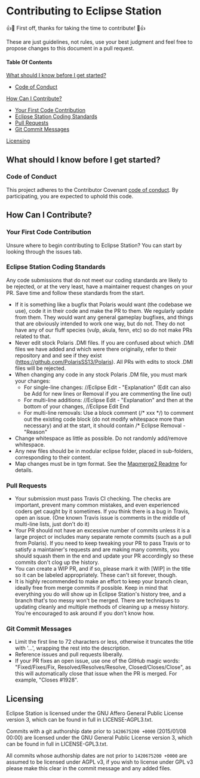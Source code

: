 # Contributing to Eclipse Station

:+1::tada: First off, thanks for taking the time to contribute! :tada::+1:

These are just guidelines, not rules, use your best judgment and feel free to propose changes to this document in a pull request.

#### Table Of Contents

[What should I know before I get started?](#what-should-i-know-before-i-get-started)
  * [Code of Conduct](#code-of-conduct)

[How Can I Contribute?](#how-can-i-contribute)
  * [Your First Code Contribution](#your-first-code-contribution)
  * [Eclipse Station Coding Standards](#eclipse-station-coding-standards)
  * [Pull Requests](#pull-requests)
  * [Git Commit Messages](#git-commit-messages)

[Licensing](#Licensing)


## What should I know before I get started?

### Code of Conduct

This project adheres to the Contributor Covenant [code of conduct](code_of_conduct.md).
By participating, you are expected to uphold this code.

## How Can I Contribute?

### Your First Code Contribution

Unsure where to begin contributing to Eclipse Station? You can start by looking through the issues tab.

### Eclipse Station Coding Standards

Any code submissions that do not meet our coding standards are likely to be rejected, or at the very least, have a maintainer request changes on your PR. Save time and follow these standards from the start.

* If it is something like a bugfix that Polaris would want (the codebase we use), code it in their code and make the PR to them. We regularly update from them. They would want any general gameplay bugfixes, and things that are obviously intended to work one way, but do not. They do not have any of our fluff species (vulp, akula, fenn, etc) so do not make PRs related to that.
* Never edit stock Polaris .DMI files. If you are confused about which .DMI files we have added and which were there originally, refer to their repository and and see if they exist (https://github.com/PolarisSS13/Polaris). All PRs with edits to stock .DMI files will be rejected.
* When changing any code in any stock Polaris .DM file, you must mark your changes:
    * For single-line changes: //Eclipse Edit - "Explanation" (Edit can also be Add for new lines or Removal if you are commenting the line out)
    * For multi-line additions: //Eclipse Edit - "Explanation" and then at the bottom of your changes, //Eclipse Edit End
    * For multi-line removals: Use a block comment (/\* xxx \*/) to comment out the existing code block (do not modify whitespace more than necessary) and at the start, it should contain /\* Eclipse Removal - "Reason"
* Change whitespace as little as possible. Do not randomly add/remove whitespace.
* Any new files should be in modular eclipse folder, placed in sub-folders, corresponding to their content.
* Map changes must be in tgm format. See the [Mapmerge2 Readme] for details.

### Pull Requests

* Your submission must pass Travis CI checking. The checks are important, prevent many common mistakes, and even experienced coders get caught by it sometimes. If you think there is a bug in Travis, open an issue. (One known Travis issue is comments in the middle of multi-line lists, just don't do it)
* Your PR should not have an excessive number of commits unless it is a large project or includes many separate remote commits (such as a pull from Polaris). If you need to keep tweaking your PR to pass Travis or to satisfy a maintainer's requests and are making many commits, you should squash them in the end and update your PR accordingly so these commits don't clog up the history.
* You can create a WIP PR, and if so, please mark it with [WIP] in the title so it can be labeled appropriately. These can't sit forever, though.
* It is highly recommended to make an effort to keep your branch clean, ideally free from merge commits if possible. Keep in mind that everything you do will show up in Eclipse Station's history tree, and a branch that's too messy won't be merged. There are techniques to updating cleanly and multiple methods of cleaning up a messy history. You're encouraged to ask around if you don't know how.

### Git Commit Messages

* Limit the first line to 72 characters or less, otherwise it truncates the title with '...', wrapping the rest into the description.
* Reference issues and pull requests liberally.
* If your PR fixes an open issue, use one of the GitHub magic words: "Fixed/Fixes/Fix, Resolved/Resolves/Resolve, Closed/Closes/Close", as this will automatically close that issue when the PR is merged. For example, "Closes #1928".

## Licensing
Eclipse Station is licensed under the GNU Affero General Public License version 3, which can be found in full in LICENSE-AGPL3.txt.

Commits with a git authorship date prior to `1420675200 +0000` (2015/01/08 00:00) are licensed under the GNU General Public License version 3, which can be found in full in LICENSE-GPL3.txt.

All commits whose authorship dates are not prior to `1420675200 +0000` are assumed to be licensed under AGPL v3, if you wish to license under GPL v3 please make this clear in the commit message and any added files.

[Mapmerge2 Readme]: ../tools/mapmerge2/readme.md
